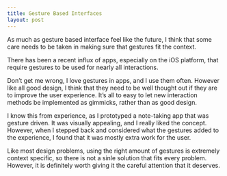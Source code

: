 ```yaml
---
title: Gesture Based Interfaces
layout: post
---
```


As much as gesture based interface feel like the future, I think that some care
needs to be taken in making sure that gestures fit the context.

There has been a recent influx of apps, especially on the iOS platform, that
require gestures to be used for nearly all interactions.

<!--more-->

Don&rsquo;t get me wrong, I love gestures in apps, and I use them often. However like all
good design, I think that they need to be well thought out if they are to improve the user
experience. It&rsquo;s all to easy to let new interaction methods be implemented as
gimmicks, rather than as good design.

I know this from experience, as I prototyped a note-taking app that was gesture driven. It
was visually appealing, and I really liked the concept. However, when I stepped back and
considered what the gestures added to the experience, I found that it was mostly extra
work for the user.

Like most design problems, using the right amount of gestures is extremely context
specific, so there is not a sinle solution that fits every problem. However, it is
definitely worth giving it the careful attention that it deserves.
